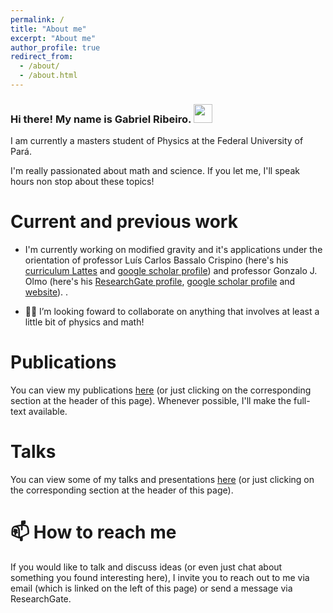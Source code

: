 ```yaml
---
permalink: /
title: "About me"
excerpt: "About me"
author_profile: true
redirect_from: 
  - /about/
  - /about.html
---
```


### Hi there! My name is Gabriel Ribeiro. <img src="https://raw.githubusercontent.com/MartinHeinz/MartinHeinz/master/wave.gif" width="30px">

I am currently a masters student of Physics at the Federal University of Pará. 

I'm really passionated about math and science. If you let me, I'll speak hours non stop about these topics!

Current and previous work
======

- I'm currently working on modified gravity and it's applications under the orientation of professor Luís Carlos Bassalo Crispino (here's his [curriculum Lattes](http://lattes.cnpq.br/4033994493756291) and [google scholar profile](https://scholar.google.com.sg/citations?user=Q0R_iqQAAAAJ&hl=en)) and professor Gonzalo J. Olmo (here's his [ResearchGate profile](https://www.researchgate.net/profile/Gonzalo-Olmo), [google scholar profile](https://scholar.google.com/citations?user=oqZg53cAAAAJ) and [website](https://www.uv.es/olalgon/publico/CV.html)). .


- 🤝🏼  I’m looking foward to collaborate on anything that involves at least a little bit of physics and math!


Publications
======

You can view my publications [here](https://gabrielpachecoribeiro.github.io/publications/) (or just clicking on the corresponding section at the header of this page). Whenever possible, I'll make the full-text available.

Talks
======

You can view some of my talks and presentations [here](https://gabrielpachecoribeiro.github.io/talks/) (or just clicking on the corresponding section at the header of this page).

📫 How to reach me
======

If you would like to talk and discuss ideas (or even just chat about something you found interesting here), I invite you to reach out to me via email (which is linked on the left of this page) or send a message via ResearchGate.

